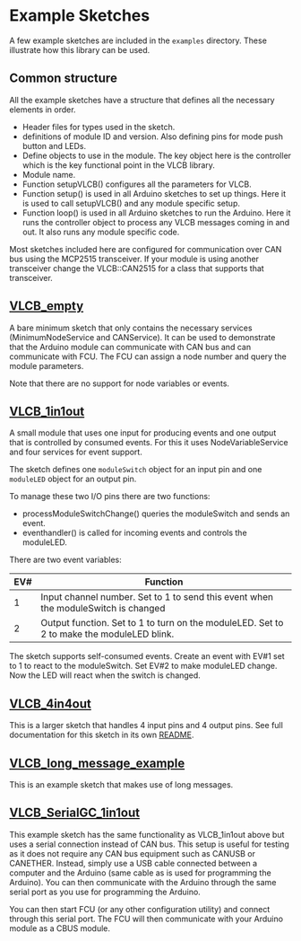 # Example Sketches
A few example sketches are included in the `examples` directory.
These illustrate how this library can be used.

## Common structure
All the example sketches have a structure that defines all the necessary
elements in order.

* Header files for types used in the sketch.
* definitions of module ID and version. Also defining pins for mode push button and LEDs.
* Define objects to use in the module. 
  The key object here is the controller which is the key functional point in the VLCB library.
* Module name. 
* Function setupVLCB() configures all the parameters for VLCB.
* Function setup() is used in all Arduino sketches to set up things.
  Here it is used to call setupVLCB() and any module specific setup.
* Function loop() is used in all Arduino sketches to run the Arduino.
  Here it runs the controller object to process any VLCB messages coming in and out.
  It also runs any module specific code.

Most sketches included here are configured for communication over CAN bus
using the MCP2515 transceiver.
If your module is using another transceiver change the VLCB::CAN2515 for 
a class that supports that transceiver.

## [VLCB_empty](../examples/VLCB_empty/VLCB_empty.ino)
A bare minimum sketch that only contains the necessary services (MinimumNodeService
and CANService). 
It can be used to demonstrate that the Arduino module can communicate with CAN bus
and can communicate with FCU.
The FCU can assign a node number and query the module parameters.

Note that there are no support for node variables or events.

## [VLCB_1in1out](../examples/VLCB_1in1out/VLCB_1in1out.ino)
A small module that uses one input for producing events and one output that
is controlled by consumed events. 
For this it uses NodeVariableService and four services for event support.

The sketch defines one `moduleSwitch` object for an input pin 
and one `moduleLED` object for an output pin.

To manage these two I/O pins there are two functions:
* processModuleSwitchChange() queries the moduleSwitch and sends an event.
* eventhandler() is called for incoming events and controls the moduleLED.

There are two event variables:

| EV# | Function                                                                                  |
|-----|-------------------------------------------------------------------------------------------|
| 1   | Input channel number. Set to 1 to send this event when the moduleSwitch is changed        |
| 2   | Output function. Set to 1 to turn on the moduleLED. Set to 2 to make the moduleLED blink. |

The sketch supports self-consumed events. 
Create an event with EV#1 set to 1 to react to the moduleSwitch. 
Set EV#2 to make moduleLED change.
Now the LED will react when the switch is changed.

## [VLCB_4in4out](../examples/VLCB_4in4out/VLCB_4in4out.ino)
This is a larger sketch that handles 4 input pins and 4 output pins.
See full documentation for this sketch in its own [README](../docs/VLCB4in4out_README.md).

## [VLCB_long_message_example](../examples/VLCB_long_message_example/VLCB_long_message_example.ino)
This is an example sketch that makes use of long messages.

## [VLCB_SerialGC_1in1out](../examples/VLCB_SerialGC_1in1out/VLCB_SerialGC_1in1out.ino)
This example sketch has the same functionality as VLCB_1in1out above
but uses a serial connection instead of CAN bus.
This setup is useful for testing as it does not require any CAN bus equipment
such as CANUSB or CANETHER. 
Instead, simply use a USB cable connected between a computer and the Arduino
(same cable as is used for programming the Arduino).
You can then communicate with the Arduino through the same serial port as you
use for programming the Arduino.

You can then start FCU (or any other configuration utility) and connect through
this serial port.
The FCU will then communicate with your Arduino module as a CBUS module.
